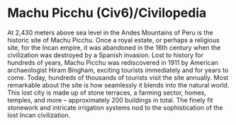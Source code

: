# Machu Picchu (Civ6)/Civilopedia

At 2,430 meters above sea level in the Andes Mountains of Peru is the historic site of Machu Picchu. Once a royal estate, or perhaps a religious site, for the Incan empire, it was abandoned in the 16th century when the civilization was destroyed by a Spanish invasion. Lost to history for hundreds of years, Machu Picchu was rediscovered in 1911 by American archaeologist Hiram Bingham, exciting tourists immediately and for years to come. Today, hundreds of thousands of tourists visit the site annually.
Most remarkable about the site is how seamlessly it blends into the natural world. This lost city is made up of stone terraces, a farming sector, homes, temples, and more – approximately 200 buildings in total. The finely fit stonework and intricate irrigation systems nod to the sophistication of the lost Incan civilization.